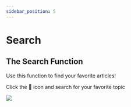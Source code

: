```yaml
---
sidebar_position: 5
---
```


# Search

## The Search Function

Use this function to find your favorite articles!

Click the 🔎 icon and search for your favorite topic

![](https://daily-now-res.cloudinary.com/image/upload/v1636623456/searchbar1_uosytr.svg)